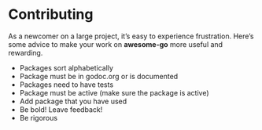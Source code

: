 # Contributing

As a newcomer on a large project, it’s easy to experience frustration. Here’s some advice to make your work on **awesome-go** more useful and rewarding.

* Packages sort alphabetically
* Package must be in godoc.org or is documented
* Packages need to have tests
* Package must be active (make sure the package is active)
* Add package that you have used
* Be bold! Leave feedback!
* Be rigorous